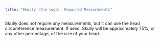 ```yaml
---
title: "Skully (the logo): Required Measurements"
---
```


<Note>
Skully does not require any measurements, but it can use the head circumference measurement. If used, Skully will be approximately 75%, or any other percentage, of the size of your head. 
</Note>
